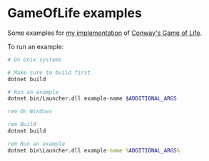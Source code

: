 # GameOfLife examples

Some examples for [my implementation](https://github.com/yodasoda1219/GameOfLife) of [Conway's Game of Life](https://en.wikipedia.org/wiki/Conway%27s_Game_of_Life).

To run an example:
```bash
# On Unix systems

# Make sure to build first
dotnet build

# Run an example
dotnet bin/Launcher.dll example-name $ADDITIONAL_ARGS
```
```cmd
rem On Windows

rem Build
dotnet build

rem Run an example
dotnet bin\Launcher.dll example-name %ADDITIONAL_ARGS%
```